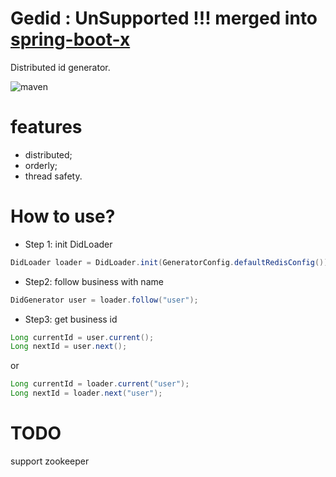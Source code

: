 # Gedid : UnSupported !!! merged into [spring-boot-x](https://github.com/OpeningO/spring-boot-x/tree/master/src/main/java/org/openingo/spring/gedid)
Distributed id generator.

![maven](https://img.shields.io/maven-central/v/cn.zhucongqi/gedid.svg)

# features

- distributed;
- orderly;
- thread safety.

# How to use?

- Step 1: init DidLoader

```java
DidLoader loader = DidLoader.init(GeneratorConfig.defaultRedisConfig());
```

- Step2: follow business with name

```java
DidGenerator user = loader.follow("user");
```

- Step3: get business id

```java
Long currentId = user.current();
Long nextId = user.next();
```

or

```java
Long currentId = loader.current("user");
Long nextId = loader.next("user");
```

# TODO

support zookeeper
